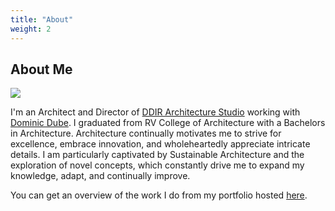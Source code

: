 ```yaml
---
title: "About"
weight: 2
---
```


## About Me

![](/dia-thesis-delhi.jpeg)

I'm an Architect and Director of [DDIR Architecture Studio](https://www.linkedin.com/company/ddir-architecture-studio/) working with [Dominic Dube](https://www.instagram.com/dominicdube.2260/?hl=en). I graduated from RV College of Architecture with a Bachelors in Architecture. Architecture continually motivates me to strive for excellence, embrace innovation, and wholeheartedly appreciate intricate details. I am particularly captivated by Sustainable Architecture and the exploration of novel concepts, which constantly drive me to expand my knowledge, adapt, and continually improve.

You can get an overview of the work I do from my portfolio hosted [here](https://issuu.com/dia_vohra/docs/diavohra).